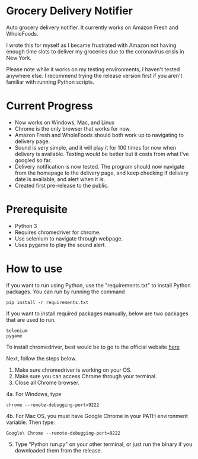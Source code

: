 # Grocery Delivery Notifier
Auto grocery delivery notifier. It currently works on Amazon Fresh and WholeFoods.

I wrote this for myself as I became frustrated with Amazon not having enough time slots to deliver my groceries due to the coronavirus crisis in New York.

Please note while it works on my testing environments, I haven't tested anywhere else.
I recommend trying the release version first if you aren't familiar with running Python scripts.

# Current Progress

- Now works on Windows, Mac, and Linux
- Chrome is the only browser that works for now.
- Amazon Fresh and WholeFoods should both work up to navigating to delivery page.
- Sound is very simple, and it will play it for 100 times for now when delivery is available. Texting would be better but it costs from what I've googled so far.
- Delivery notification is now tested. The program should now navigate from the homepage to the delivery page, and keep checking if delivery date is available, and alert when it is.
- Created first pre-release to the public.

# Prerequisite

- Python 3
- Requires chromedriver for chrome.
- Use selenium to navigate through webpage.
- Uses pygame to play the sound alert.

# How to use

If you want to run using Python, use the "requirements.txt" to install Python packages. You can run by running the command

```
pip install -r requirements.txt
```

If you want to install required packages manually, below are two packages that are used to run.

```
Selenium
pygame
```

To install chromedriver, best would be to go to the official website [here](https://chromedriver.chromium.org/downloads)

Next, follow the steps below.

1. Make sure chromedriver is working on your OS.
2. Make sure you can access Chrome through your terminal.
3. Close all Chrome browser.

4a. For Windows, type 
```
chrome --remote-debugging-port=9222
```
4b. For Mac OS, you must have Google Chrome in your PATH environment variable. Then type:
```
Google\ Chrome --remote-debugging-port=9222
```
5. Type "Python run.py" on your other terminal, or just run the binary if you downloaded them from the release.

